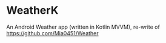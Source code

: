 # WeatherK
An Android Weather app (written in Kotlin MVVM), re-write of https://github.com/Mia0451/Weather

